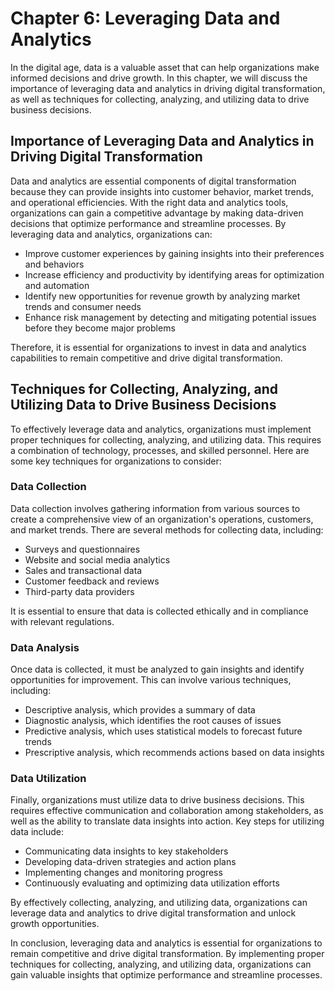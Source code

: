 Chapter 6: Leveraging Data and Analytics
========================================

In the digital age, data is a valuable asset that can help organizations make informed decisions and drive growth. In this chapter, we will discuss the importance of leveraging data and analytics in driving digital transformation, as well as techniques for collecting, analyzing, and utilizing data to drive business decisions.

Importance of Leveraging Data and Analytics in Driving Digital Transformation
-----------------------------------------------------------------------------

Data and analytics are essential components of digital transformation because they can provide insights into customer behavior, market trends, and operational efficiencies. With the right data and analytics tools, organizations can gain a competitive advantage by making data-driven decisions that optimize performance and streamline processes. By leveraging data and analytics, organizations can:

* Improve customer experiences by gaining insights into their preferences and behaviors
* Increase efficiency and productivity by identifying areas for optimization and automation
* Identify new opportunities for revenue growth by analyzing market trends and consumer needs
* Enhance risk management by detecting and mitigating potential issues before they become major problems

Therefore, it is essential for organizations to invest in data and analytics capabilities to remain competitive and drive digital transformation.

Techniques for Collecting, Analyzing, and Utilizing Data to Drive Business Decisions
------------------------------------------------------------------------------------

To effectively leverage data and analytics, organizations must implement proper techniques for collecting, analyzing, and utilizing data. This requires a combination of technology, processes, and skilled personnel. Here are some key techniques for organizations to consider:

### Data Collection

Data collection involves gathering information from various sources to create a comprehensive view of an organization's operations, customers, and market trends. There are several methods for collecting data, including:

* Surveys and questionnaires
* Website and social media analytics
* Sales and transactional data
* Customer feedback and reviews
* Third-party data providers

It is essential to ensure that data is collected ethically and in compliance with relevant regulations.

### Data Analysis

Once data is collected, it must be analyzed to gain insights and identify opportunities for improvement. This can involve various techniques, including:

* Descriptive analysis, which provides a summary of data
* Diagnostic analysis, which identifies the root causes of issues
* Predictive analysis, which uses statistical models to forecast future trends
* Prescriptive analysis, which recommends actions based on data insights

### Data Utilization

Finally, organizations must utilize data to drive business decisions. This requires effective communication and collaboration among stakeholders, as well as the ability to translate data insights into action. Key steps for utilizing data include:

* Communicating data insights to key stakeholders
* Developing data-driven strategies and action plans
* Implementing changes and monitoring progress
* Continuously evaluating and optimizing data utilization efforts

By effectively collecting, analyzing, and utilizing data, organizations can leverage data and analytics to drive digital transformation and unlock growth opportunities.

In conclusion, leveraging data and analytics is essential for organizations to remain competitive and drive digital transformation. By implementing proper techniques for collecting, analyzing, and utilizing data, organizations can gain valuable insights that optimize performance and streamline processes.
